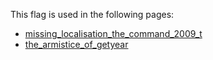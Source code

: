 This flag is used in the following pages:
 - [missing_localisation_the_command_2009_t](../events/missing_localisation_the_command_2009_t.md)
 - [the_armistice_of_getyear](../events/the_armistice_of_getyear.md)
